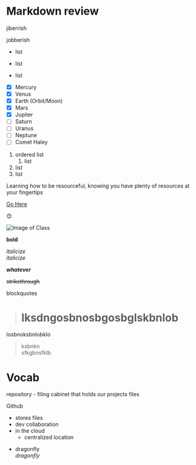 # Markdown review

<!-- whitespace sensitive -->
<!-- two spaces after end of line or add a blank line between them -->
jiberrish

jobberish

<!-- unordered list -->

- list
+ list
* list

<!-- checklist -->
- [x] Mercury
- [x] Venus
- [x] Earth (Orbit/Moon)
- [x] Mars
- [x] Jupiter
- [ ] Saturn
- [ ] Uranus
- [ ] Neptune
- [ ] Comet Haley

<!-- ordered list -->

1. ordered list
    1. list 
1. list
1. list

Learning how to be resourceful, knowing you have plenty of resources at your fingertips

<!-- link -->

[Go Here](https://www.google.com)

<!-- emojis -->
:blush:

<!-- images -->
![Image of Class](https://upload.wikimedia.org/wikipedia/commons/a/a3/81_INF_DIV_SSI.jpg)

__bold__

_italicize_  
*italicize*

**_whatever_**

~~strikethrough~~

blockquotes

># lksdngosbnosbgosbglskbnlob  
losbnoksbnlobklo

>ksbnkn  
sfkgbnsfklb

<!-- tables -->



# Vocab

repository - filing cabinet that holds our projects files

Github
  - stores files
  - dev collaboration
  - in the cloud
    - centralized location


* dragonfly  
*dragonfly*

